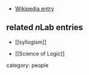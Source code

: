 
* [Wikipedia entry](http://en.wikipedia.org/wiki/Aristotle)

## related $n$Lab entries

* [[syllogism]]

* [[Science of Logic]]

category: people

